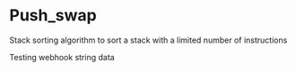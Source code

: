 # Push_swap
Stack sorting algorithm to sort a stack with a limited number of instructions

Testing webhook string data
